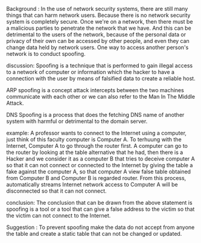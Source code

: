 
Background :
In the use of network security systems, there are still many things that can harm network users. Because there is no network security system is completely secure. Once we're on a network, then there must be a malicious parties to penetrate the network that we have. And this can be detrimental to the users of the network, because of the personal data or privacy of their own can be accessed by other people, and even they can change data held by network users. One way to access another person's network is to conduct spoofing.

discussion:
Spoofing is a technique that is performed to gain illegal access to a network of computer or information which the hacker to have a connection with the user by means of falsified data to create a reliable host.

ARP spoofing is a concept attack intercepts between the two machines communicate with each other or we can also refer to the Man In The Middle Attack.

DNS Spoofing is a process that does the fetching DNS name of another system with harmful or detrimental to the domain server.

example:
A professor wants to connect to the Internet using a computer, just think of this faculty computer is Computer A. To terhuung with the Internet, Computer A to go through the router first. A computer can go to the router by looking at the table alternative that he had, then there is a Hacker and we consider it as a computer B that tries to deceive computer A so that it can not connect or connected to the Internet by giving the table a fake against the computer A, so that computer A view false table obtained from Computer B and Computer B is regarded router. From this process, automatically streams Internet network access to Computer A will be disconnected so that it can not connect.

conclusion:
The conclusion that can be drawn from the above statement is spoofing is a tool or a tool that can give a false address to the victim so that the victim can not connect to the Internet.

Suggestion :
To prevent spoofing make the data do not accept from anyone the table and create a static table that can not be changed or updated.
